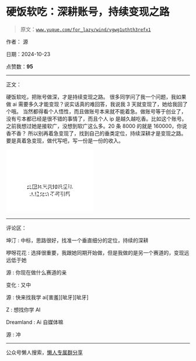# 硬饭软吃：深耕账号，持续变现之路

> 原文：[`www.yuque.com/for_lazy/wind/vgwg1uthth3refx1`](https://www.yuque.com/for_lazy/wind/vgwg1uthth3refx1)

作者： 源

日期：2024-10-23

点赞数：**95**

* * *

正文：

硬饭软吃，把账号做深，才是持续变现之路。 很多同学问了我一个问题，我如果做 ai 需要多久才能变现？说实话真的难回答，我说我 3 天就变现了，她给我回了个哦。
当然都得看个人悟性，而且做账号本来就不能着急。做账号等于创业了，没有亏本都已经是很不错的事情了，而且个人 ip 是越久越吃香。比如这个账号。
之前我想过她是接软广，没想到软广这么多。20 条 8000 的就是 160000，你说香不香？
所以别再着急变现了，找到自己的垂类定位，持续深耕才是变现之路。要是真着急变现，做代写吧，写一份是一份的收入。

![](img/e6ccc243866b509c26274e45099318e4.png "None")

* * *

评论区：

坤汀 : 中标，思路很好，找准一个垂直细分的定位，持续的深耕

咿呀花花 : 选择很重要，我跟她同期开始做，但是我做的是另一个赛道的，变现远远低于她

源 : 你现在做什么赛道的亲

变化 : 又中

源 : 快来找我学 ai[害羞][呲牙][呲牙]

Z : 想找你学 AI

Dreamland : Ai 自媒体嘛

源 : 冲

* * *

公众号懒人搜索，[懒人专属群分享](https://lazybook.fun/#/blog/group)